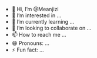 - 👋 Hi, I’m @Meanjizi
- 👀 I’m interested in ...
- 🌱 I’m currently learning ...
- 💞️ I’m looking to collaborate on ...
- 📫 How to reach me ...
- 😄 Pronouns: ...
- ⚡ Fun fact: ...

<!---
Meanjizi/Meanjizi is a ✨ special ✨ repository because its `README.md` (this file) appears on your GitHub profile.
You can click the Preview link to take a look at your changes.
--->
